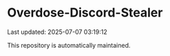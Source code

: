 # Overdose-Discord-Stealer

Last updated: 2025-07-07 03:19:12

This repository is automatically maintained.
